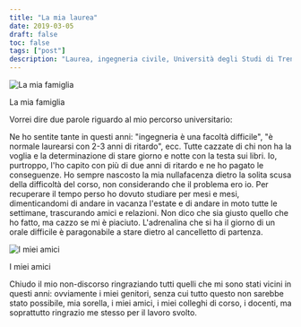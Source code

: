 ```yaml
---
title: "La mia laurea"
date: 2019-03-05
draft: false
toc: false
tags: ["post"]
description: "Laurea, ingegneria civile, Università degli Studi di Trento"
---
```


<picture>
    <source type="image/webp" srcset="/images/post/laurea_01.webp">
    <source type="image/jpg" srcset="/images/post/laurea_01.jpg">
    <img src="/images/post/laurea_01.jpg" alt="La mia famiglia">
</picture>
<p class='caption'>La mia famiglia</p>

Vorrei dire due parole riguardo al mio percorso universitario:

Ne ho sentite tante in questi anni: "ingegneria è una facoltà difficile", "è normale laurearsi con 2-3 anni di ritardo", ecc. 
Tutte cazzate di chi non ha la voglia e la determinazione di stare giorno e notte con la testa sui libri. Io, purtroppo, l'ho capito con più di due anni di ritardo e ne ho pagato le conseguenze.
Ho sempre nascosto la mia nullafacenza dietro la solita scusa della difficoltà del corso, non considerando che il problema ero io. 
Per recuperare il tempo perso ho dovuto studiare per mesi e mesi, dimenticandomi di andare in vacanza l'estate e di andare in moto tutte le settimane, trascurando amici e relazioni.
Non dico che sia giusto quello che ho fatto, ma cazzo se mi è piaciuto. L'adrenalina che si ha il giorno di un orale difficile è paragonabile a stare dietro al cancelletto di partenza.

<picture>
    <source type="image/webp" srcset="/images/post/laurea_02.webp">
    <source type="image/jpg" srcset="/images/post/laurea_02.jpg">
    <img src='/images/post/laurea_02.jpg' alt="I miei amici">
</picture>
<p class='caption'>I miei amici</p>

Chiudo il mio non-discorso ringraziando tutti quelli che mi sono stati vicini in questi anni: ovviamente i miei genitori, senza cui tutto questo non sarebbe stato possibile, mia sorella, i miei amici, i miei colleghi di corso, i docenti, ma soprattutto ringrazio me stesso per il lavoro svolto. 
